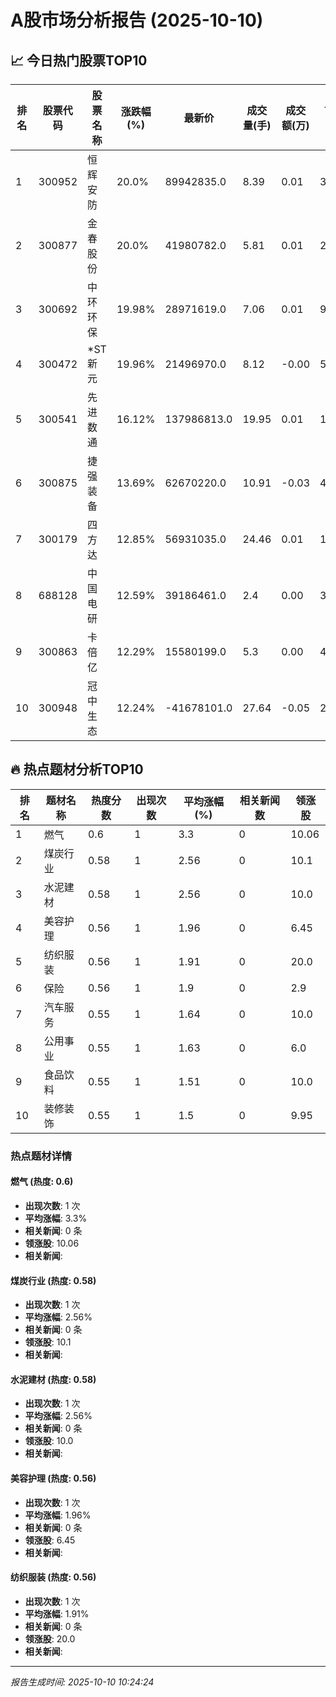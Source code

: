 # A股市场分析报告 (2025-10-10)

## 📈 今日热门股票TOP10

| 排名 | 股票代码 | 股票名称 | 涨跌幅(%) | 最新价 | 成交量(手) | 成交额(万) | 市盈率 | 市值(亿) |
|------|----------|----------|-----------|--------|------------|------------|--------|----------|
| 1 | 300952 | 恒辉安防 | 20.0% | 89942835.0 | 8.39 | 0.01 | 35.0 | 0.00 |
| 2 | 300877 | 金春股份 | 20.0% | 41980782.0 | 5.81 | 0.01 | 28.68 | 0.00 |
| 3 | 300692 | 中环环保 | 19.98% | 28971619.0 | 7.06 | 0.01 | 9.5 | 0.00 |
| 4 | 300472 | *ST新元 | 19.96% | 21496970.0 | 8.12 | -0.00 | 5.08 | -0.00 |
| 5 | 300541 | 先进数通 | 16.12% | 137986813.0 | 19.95 | 0.01 | 16.24 | 0.00 |
| 6 | 300875 | 捷强装备 | 13.69% | 62670220.0 | 10.91 | -0.03 | 43.08 | -0.00 |
| 7 | 300179 | 四方达 | 12.85% | 56931035.0 | 24.46 | 0.01 | 11.74 | -0.00 |
| 8 | 688128 | 中国电研 | 12.59% | 39186461.0 | 2.4 | 0.00 | 31.78 | 0.00 |
| 9 | 300863 | 卡倍亿 | 12.29% | 15580199.0 | 5.3 | 0.00 | 40.6 | 0.00 |
| 10 | 300948 | 冠中生态 | 12.24% | -41678101.0 | 27.64 | -0.05 | 20.81 | -0.00 |

## 🔥 热点题材分析TOP10

| 排名 | 题材名称 | 热度分数 | 出现次数 | 平均涨幅(%) | 相关新闻数 | 领涨股 |
|------|----------|----------|----------|-------------|------------|--------|
| 1 | 燃气 | 0.6 | 1 | 3.3 | 0 | 10.06 |
| 2 | 煤炭行业 | 0.58 | 1 | 2.56 | 0 | 10.1 |
| 3 | 水泥建材 | 0.58 | 1 | 2.56 | 0 | 10.0 |
| 4 | 美容护理 | 0.56 | 1 | 1.96 | 0 | 6.45 |
| 5 | 纺织服装 | 0.56 | 1 | 1.91 | 0 | 20.0 |
| 6 | 保险 | 0.56 | 1 | 1.9 | 0 | 2.9 |
| 7 | 汽车服务 | 0.55 | 1 | 1.64 | 0 | 10.0 |
| 8 | 公用事业 | 0.55 | 1 | 1.63 | 0 | 6.0 |
| 9 | 食品饮料 | 0.55 | 1 | 1.51 | 0 | 10.0 |
| 10 | 装修装饰 | 0.55 | 1 | 1.5 | 0 | 9.95 |

### 热点题材详情


#### 燃气 (热度: 0.6)
- **出现次数**: 1 次
- **平均涨幅**: 3.3%
- **相关新闻**: 0 条
- **领涨股**: 10.06
- **相关新闻**:

#### 煤炭行业 (热度: 0.58)
- **出现次数**: 1 次
- **平均涨幅**: 2.56%
- **相关新闻**: 0 条
- **领涨股**: 10.1
- **相关新闻**:

#### 水泥建材 (热度: 0.58)
- **出现次数**: 1 次
- **平均涨幅**: 2.56%
- **相关新闻**: 0 条
- **领涨股**: 10.0
- **相关新闻**:

#### 美容护理 (热度: 0.56)
- **出现次数**: 1 次
- **平均涨幅**: 1.96%
- **相关新闻**: 0 条
- **领涨股**: 6.45
- **相关新闻**:

#### 纺织服装 (热度: 0.56)
- **出现次数**: 1 次
- **平均涨幅**: 1.91%
- **相关新闻**: 0 条
- **领涨股**: 20.0
- **相关新闻**:

---
*报告生成时间: 2025-10-10 10:24:24*
